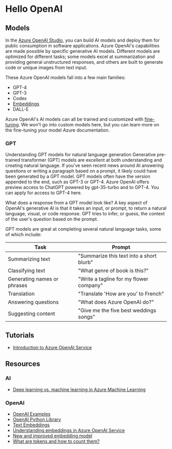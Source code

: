 # Hello OpenAI

## Models

In the [Azure OpenAI Studio](https://oai.azure.com/portal), you can build AI models and deploy them for public consumption in software applications. Azure OpenAI's capabilities are made possible by specific generative AI models. Different models are optimized for different tasks; some models excel at summarization and providing general unstructured responses, and others are built to generate code or unique images from text input.

These Azure OpenAI models fall into a few main families:

- GPT-4
- GPT-3
- Codex
- [Embeddings](https://learn.microsoft.com/en-us/azure/cognitive-services/openai/concepts/understand-embeddings)
- DALL-E

Azure OpenAI's AI models can all be trained and customized with [fine-tuning](https://learn.microsoft.com/en-us/azure/cognitive-services/openai/how-to/fine-tuning?pivots=programming-language-studio%3Fazure-portal%3Dtrue). We won't go into custom models here, but you can learn more on the fine-tuning your model Azure documentation.

### GPT

Understanding GPT models for natural language generation
Generative pre-trained transformer (GPT) models are excellent at both understanding and creating natural language. If you've seen recent news around AI answering questions or writing a paragraph based on a prompt, it likely could have been generated by a GPT model. GPT models often have the version appended to the end, such as GPT-3 or GPT-4. Azure OpenAI offers preview access to ChatGPT powered by gpt-35-turbo and to GPT-4. You can apply for access to GPT-4 here.

What does a response from a GPT model look like?
A key aspect of OpenAI's generative AI is that it takes an input, or prompt, to return a natural language, visual, or code response. GPT tries to infer, or guess, the context of the user's question based on the prompt.

GPT models are great at completing several natural language tasks, some of which include:

| Task                        | Prompt                                   |
| --------------------------- | ---------------------------------------- |
| Summarizing text            | "Summarize this text into a short blurb" |
| Classifying text            | "What genre of book is this?"            |
| Generating names or phrases | "Write a tagline for my flower company"  |
| Translation                 | "Translate 'How are you' to French"      |
| Answering questions         | "What does Azure OpenAI do?"             |
| Suggesting content          | "Give me the five best weddings songs"   |

## Tutorials

- [Introduction to Azure OpenAI Service](https://learn.microsoft.com/en-us/training/modules/explore-azure-openai/)

## Resources

### AI

- [Deep learning vs. machine learning in Azure Machine Learning](https://learn.microsoft.com/en-us/azure/machine-learning/concept-deep-learning-vs-machine-learning?view=azureml-api-2)

### OpenAI

- [OpenAI Examples](https://platform.openai.com/examples)
- [OpenAI Python Library](https://pypi.org/project/openai/)
- [Text Embeddings](https://platform.openai.com/docs/guides/embeddings/what-are-embeddings)
- [Understanding embeddings in Azure OpenAI Service](https://learn.microsoft.com/en-us/azure/cognitive-services/openai/concepts/understand-embeddings)
- [New and improved embedding model](https://openai.com/blog/new-and-improved-embedding-model)
- [What are tokens and how to count them?](https://help.openai.com/en/articles/4936856-what-are-tokens-and-how-to-count-them)
